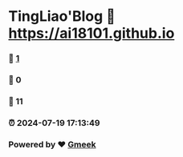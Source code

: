 # TingLiao'Blog :link: https://ai18101.github.io 
### :page_facing_up: [1](https://ai18101.github.io/tag.html) 
### :speech_balloon: 0 
### :hibiscus: 11 
### :alarm_clock: 2024-07-19 17:13:49 
### Powered by :heart: [Gmeek](https://github.com/Meekdai/Gmeek)
